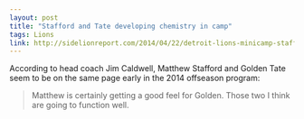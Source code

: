 ```yaml
---
layout: post
title: "Stafford and Tate developing chemistry in camp"
tags: Lions
link: http://sidelionreport.com/2014/04/22/detroit-lions-minicamp-stafford-tate-developing-chemistry/
---
```


According to head coach Jim Caldwell, Matthew Stafford and Golden Tate seem to be on the same page early in the 2014 offseason program:

>Matthew is certainly getting a good feel for Golden. Those two I think are going to function well.
